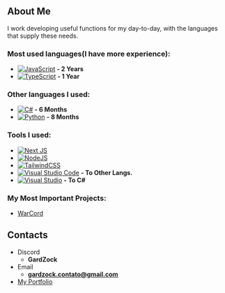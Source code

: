 ## About Me
I work developing useful functions for my day-to-day, with the languages ​​that supply these needs.

### Most used languages ​​(I have more experience):

- [![JavaScript](https://img.shields.io/badge/javascript-%23323330.svg?style=for-the-badge&logo=javascript&logoColor=%23F7DF1E)](https://developer.mozilla.org/en-US/docs/Learn/JavaScript) **- 2 Years**
- [![TypeScript](https://img.shields.io/badge/typescript-%23007ACC.svg?style=for-the-badge&logo=typescript&logoColor=white)](https://www.typescriptlang.org/docs/) **- 1 Year**


### Other languages ​​I used:

- [![C#](https://img.shields.io/badge/c%23-%23239120.svg?style=for-the-badge&logo=c-sharp&logoColor=white)](https://docs.microsoft.com/pt-BR/dotnet/csharp/) **- 6 Months**
- [![Python](https://img.shields.io/badge/python-3670A0?style=for-the-badge&logo=python&logoColor=ffdd54)](https://www.python.org) **- 8 Months**


### Tools I used:

- [![Next JS](https://img.shields.io/badge/Next-black?style=for-the-badge&logo=next.js&logoColor=white)](https://nextjs.org)
- [![NodeJS](https://img.shields.io/badge/node.js-6DA55F?style=for-the-badge&logo=node.js&logoColor=white)](https://nodejs.org)
- [![TailwindCSS](https://img.shields.io/badge/tailwindcss-%2338B2AC.svg?style=for-the-badge&logo=tailwind-css&logoColor=white)](https://tailwindcss.com)
- [![Visual Studio Code](https://img.shields.io/badge/Visual%20Studio%20Code-0078d7.svg?style=for-the-badge&logo=visual-studio-code&logoColor=white)](https://code.visualstudio.com) **- To Other Langs.**
- [![Visual Studio](https://img.shields.io/badge/Visual%20Studio-5C2D91.svg?style=for-the-badge&logo=visual-studio&logoColor=white)](https://visualstudio.microsoft.com/pt-br/vs/) **- To C#**

### My Most Important Projects:

- [WarCord](https://github.com/Warcord/WarCord-Lib)

## Contacts
- Discord
  - **GardZock**
- Email
  - **gardzock.contato@gmail.com**
- [My Portfolio](https://gardzock-dev.vercel.app/)

